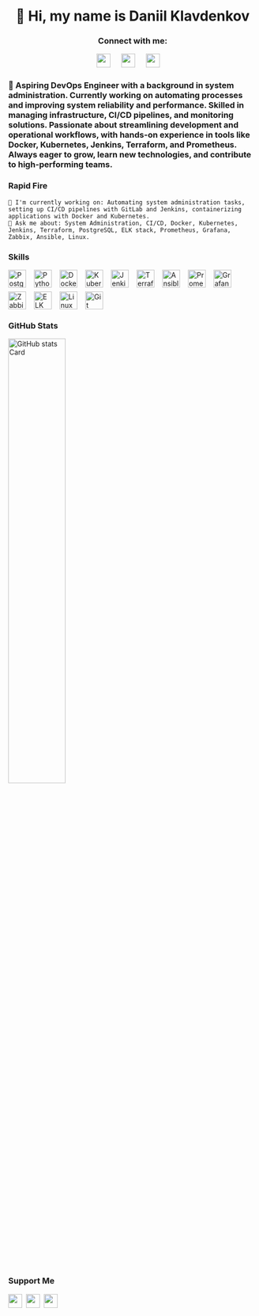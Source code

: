 <div id="toc"> <ul align="center" style="list-style: none"> <summary> <h1> 👋 Hi, my name is Daniil Klavdenkov </h1> </summary> </ul> </div>

<h3 align="center">Connect with me:</h3>
<p align="center"><a href="https://github.com/klavdenkov-devops" target="_blank"><img src="https://img.shields.io/badge/GitHub-100000?style=flat-square&logo=github&logoColor=white" height="28" style="margin-right: 18px"></a> <a href="https://www.linkedin.com/in/klavdenkov-devops" target="_blank"><img src="https://img.shields.io/badge/LinkedIn-0077B5?style=flat-square&logo=linkedin&logoColor=white" height="28" style="margin-right: 18px"></a> <a href="klavdenkov-devops@gmail.com" target="_blank"><img src="https://img.shields.io/badge/Gmail-D14836?style=flat-square&logo=gmail&logoColor=white" height="28" style="margin-right: 18px"></a></p>

<h3 align="left">🚀 Aspiring DevOps Engineer with a background in system administration. Currently working on automating processes and improving system reliability and performance. Skilled in managing infrastructure, CI/CD pipelines, and monitoring solutions. Passionate about streamlining development and operational workflows, with hands-on experience in tools like Docker, Kubernetes, Jenkins, Terraform, and Prometheus. Always eager to grow, learn new technologies, and contribute to high-performing teams.</h3>

<h3 align="left">Rapid Fire</h3>

    💼 I'm currently working on: Automating system administration tasks, setting up CI/CD pipelines with GitLab and Jenkins, containerizing applications with Docker and Kubernetes.
    💬 Ask me about: System Administration, CI/CD, Docker, Kubernetes, Jenkins, Terraform, PostgreSQL, ELK stack, Prometheus, Grafana, Zabbix, Ansible, Linux.

<h3 align="left">Skills</h3>
<div style="display: flex; flex-wrap: wrap; gap: 8px; justify-content: left;"> <img src="https://img.shields.io/badge/PostgreSQL-316192?logo=postgresql&logoColor=white" height="36" alt="PostgreSQL" style="margin-right: 8px"> <img src="https://img.shields.io/badge/Python-306998?logo=python&logoColor=white" height="36" alt="Python" style="margin-right: 8px"> <img src="https://img.shields.io/badge/Docker-2496ED?logo=docker&logoColor=white" height="36" alt="Docker" style="margin-right: 8px"> <img src="https://img.shields.io/badge/Kubernetes-326CE5?logo=kubernetes&logoColor=white" height="36" alt="Kubernetes" style="margin-right: 8px"> <img src="https://img.shields.io/badge/Jenkins-D24939?logo=jenkins&logoColor=white" height="36" alt="Jenkins" style="margin-right: 8px"> <img src="https://img.shields.io/badge/Terraform-623CE4?logo=terraform&logoColor=white" height="36" alt="Terraform" style="margin-right: 8px"> <img src="https://img.shields.io/badge/Ansible-EE0000?logo=ansible&logoColor=white" height="36" alt="Ansible" style="margin-right: 8px"> <img src="https://img.shields.io/badge/Prometheus-E6522C?logo=prometheus&logoColor=white" height="36" alt="Prometheus" style="margin-right: 8px"> <img src="https://img.shields.io/badge/Grafana-FF1F56?logo=grafana&logoColor=white" height="36" alt="Grafana" style="margin-right: 8px"> <img src="https://img.shields.io/badge/Zabbix-FF6600?logo=zabbix&logoColor=white" height="36" alt="Zabbix" style="margin-right: 8px"> <img src="https://img.shields.io/badge/ELK%20Stack-005571?logo=elasticsearch&logoColor=white" height="36" alt="ELK Stack" style="margin-right: 8px"> <img src="https://img.shields.io/badge/Linux-FCC624?logo=linux&logoColor=black" height="36" alt="Linux" style="margin-right: 8px"> <img src="https://img.shields.io/badge/Git-0F9D58?logo=git&logoColor=white" height="36" alt="Git" style="margin-right: 8px"> </div>

<h3 align="left">GitHub Stats</h3>
<p align="left"> <img width="48%" src="https://github-readme-stats.vercel.app/api?username=klavdenkov-devops&theme=transparent&cache_seconds=1800&border_radius=4&hide_title=false&hide_rank=false&show_icons=true&include_all_commits=true&line_height=25&hide_border=false" alt="GitHub stats Card" /> </p>

<h3 align="left">Support Me</h3>
<p align="left"><a href="https://www.patreon.com/klavdenkov-devops" target="_blank"><img src="https://img.shields.io/badge/Patreon-F96854?style=flat-square&logo=patreon&logoColor=white" height="28" style="margin-right: 4px"></a> <a href="https://ko-fi.com/klavdenkov-devops" target="_blank"><img src="https://img.shields.io/badge/Ko--fi-343B45?style=flat-square&logo=kofi&logoColor=Black" height="28" style="margin-right: 4px"></a> <a href="https://paypal.me/klavdenkov-devops" target="_blank"><img src="https://img.shields.io/badge/PayPal-00457C?style=flat-square&logo=paypal&logoColor=white" height="28" style="margin-right: 4px"></a></p>
